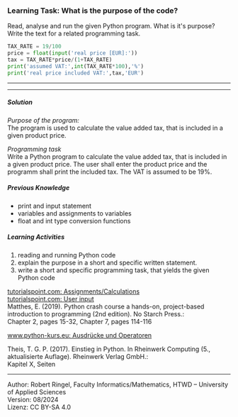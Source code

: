 ### Learning Task: What is the purpose of the code?

Read, analyse and run the given Python program. What is it's purpose?  
Write the text for a related programming task.

``` python
TAX_RATE = 19/100
price = float(input('real price [EUR]:'))
tax = TAX_RATE*price/(1+TAX_RATE)
print('assumed VAT:',int(TAX_RATE*100),'%')
print('real price included VAT:',tax,'EUR')
```

---------------------------------------
---------------------------------------

##### Solution

*Purpose of the program:*  
The program is used to calculate the value added tax, that is included in a given product price.

*Programming task*  
Write a Python program to calculate the value added tax, that is included in a given product price.
The user shall enter the product price and the programm shall print the included tax. The VAT is assumed to be 19%.


##### Previous Knowledge

- print and input statement
- variables and assignments to variables
- float and int type conversion functions

##### Learning Activities

1) reading and running Python code
2) explain the purpose in a short and specific written statement.
3) write a short and specific programming task, that yields the given Python code


[tutorialspoint.com: Assignments/Calculations](https://www.tutorialspoint.com/python/python_assignment_operators.htm)  
[tutorialspoint.com: User input](https://www.tutorialspoint.com/python/python_user_input.htm)  
Matthes, E. (2019). Python crash course a hands-on, project-based introduction to programming (2nd edition). No Starch Press.:  
Chapter 2, pages 15-32, Chapter 7, pages 114-116  

[www.python-kurs.eu: Ausdrücke und Operatoren](https://www.python-kurs.eu/python3_operatoren.php)

Theis, T. G. P. (2017). Einstieg in Python. In Rheinwerk Computing (5., aktualisierte Auflage). Rheinwerk Verlag GmbH.:   
Kapitel X, Seiten 


----
[//]: # "Learning objective: Understanding of variables, calculation and result printing"
[//]: # "Topic: variables, calculations, printing"
[//]: # "Complexity: 1 - low"
[//]: # "Task type: reverse task"

Author: Robert Ringel, Faculty Informatics/Mathematics, HTWD – University of Applied Sciences  
Version: 08/2024            
Lizenz: CC BY-SA 4.0
